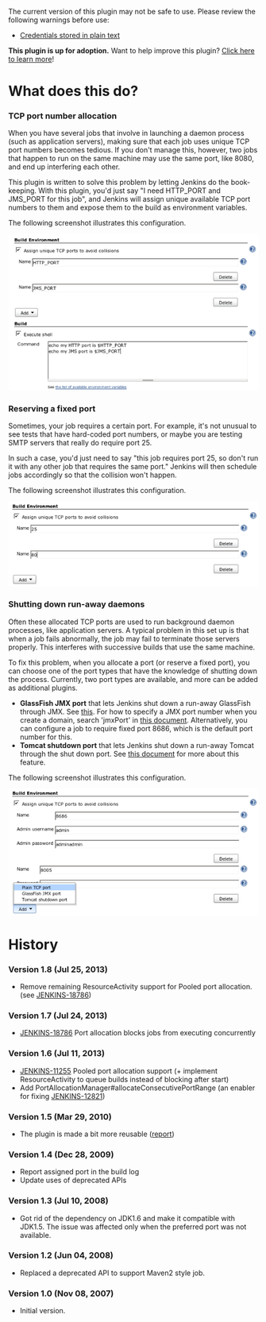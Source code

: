 The current version of this plugin may not be safe to use. Please review
the following warnings before use:

-   [Credentials stored in plain
    text](https://jenkins.io/security/advisory/2019-07-11/#SECURITY-1441)

**This plugin is up for adoption.** Want to help improve this plugin?
[Click here to learn
more](http://localhost:8085/display/JENKINS/Adopt+a+Plugin "Adopt a Plugin")!

# What does this do?

### TCP port number allocation

When you have several jobs that involve in launching a daemon process
(such as application servers), making sure that each job uses unique TCP
port numbers becomes tedious. If you don't manage this, however, two
jobs that happen to run on the same machine may use the same port, like
8080, and end up interfering each other.

This plugin is written to solve this problem by letting Jenkins do the
book-keeping. With this plugin, you'd just say "I need HTTP\_PORT and
JMS\_PORT for this job", and Jenkins will assign unique available TCP
port numbers to them and expose them to the build as environment
variables.

The following screenshot illustrates this configuration.

![](docs/images/config.png)

### Reserving a fixed port

Sometimes, your job requires a certain port. For example, it's not
unusual to see tests that have hard-coded port numbers, or maybe you are
testing SMTP servers that really do require port 25.

In such a case, you'd just need to say "this job requires port 25, so
don't run it with any other job that requires the same port." Jenkins
will then schedule jobs accordingly so that the collision won't happen.

The following screenshot illustrates this configuration.

![](docs/images/fixed-port.png)

### Shutting down run-away daemons

Often these allocated TCP ports are used to run background daemon
processes, like application servers. A typical problem in this set up is
that when a job fails abnormally, the job may fail to terminate those
servers properly. This interferes with successive builds that use the
same machine.

To fix this problem, when you allocate a port (or reserve a fixed port),
you can choose one of the port types that have the knowledge of shutting
down the process. Currently, two port types are available, and more can
be added as additional plugins.

-   **GlassFish JMX port** that lets Jenkins shut down a run-away
    GlassFish through JMX. See
    [this](http://weblogs.java.net/blog/kohsuke/archive/2007/10/shutting_down_g.html).
    For how to specify a JMX port number when you create a domain,
    search 'jmxPort' in [this
    document](http://docs.sun.com/app/docs/doc/819-3675/6n5slue7j?a=view).
    Alternatively, you can configure a job to require fixed port 8686,
    which is the default port number for this.
-   **Tomcat shutdown port** that lets Jenkins shut down a run-away
    Tomcat through the shut down port. See [this
    document](http://tomcat.apache.org/tomcat-4.1-doc/config/server.html)
    for more about this feature.

The following screenshot illustrates this configuration.

![](docs/images/portType.png)

# History

### Version 1.8 (Jul 25, 2013)

-   Remove remaining ResourceActivity support for Pooled port
    allocation.(see
    [JENKINS-18786](https://issues.jenkins-ci.org/browse/JENKINS-18786))

### Version 1.7 (Jul 24, 2013)

-   [JENKINS-18786](https://issues.jenkins-ci.org/browse/JENKINS-18786)
    Port allocation blocks jobs from executing concurrently

### Version 1.6 (Jul 11, 2013)

-   [JENKINS-11255](https://issues.jenkins-ci.org/browse/JENKINS-11255)
    Pooled port allocation support (+ implement ResourceActivity to
    queue builds instead of blocking after start)
-   Add PortAllocationManager\#allocateConsecutivePortRange (an enabler
    for fixing
    [JENKINS-12821](https://issues.jenkins-ci.org/browse/JENKINS-12821))

### Version 1.5 (Mar 29, 2010)

-   The plugin is made a bit more reusable
    ([report](http://n4.nabble.com/Using-plugin-dependencies-tp1680509p1680509.html))

### Version 1.4 (Dec 28, 2009)

-   Report assigned port in the build log
-   Update uses of deprecated APIs

### Version 1.3 (Jul 10, 2008)

-   Got rid of the dependency on JDK1.6 and make it compatible with
    JDK1.5. The issue was affected only when the preferred port was not
    available.

### Version 1.2 (Jun 04, 2008)

-   Replaced a deprecated API to support Maven2 style job.

### Version 1.0 (Nov 08, 2007)

-   Initial version.
